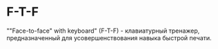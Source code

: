 # F-T-F
""Face-to-face" with keyboard" (F-T-F) - клавиатурный тренажер, предназначенный для усовершенствования навыка быстрой печати.
